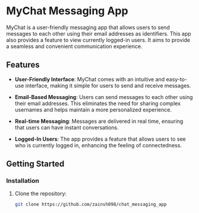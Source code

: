 # MyChat Messaging App

MyChat is a user-friendly messaging app that allows users to send messages to each other using their email addresses as identifiers. This app also provides a feature to view currently logged-in users. It aims to provide a seamless and convenient communication experience.

## Features

- **User-Friendly Interface**: MyChat comes with an intuitive and easy-to-use interface, making it simple for users to send and receive messages.

- **Email-Based Messaging**: Users can send messages to each other using their email addresses. This eliminates the need for sharing complex usernames and helps maintain a more personalized experience.

- **Real-time Messaging**: Messages are delivered in real time, ensuring that users can have instant conversations.

- **Logged-In Users**: The app provides a feature that allows users to see who is currently logged in, enhancing the feeling of connectedness.

## Getting Started



### Installation

1. Clone the repository:

   ```bash
   git clone https://github.com/zainsh098/chat_messaging_app
